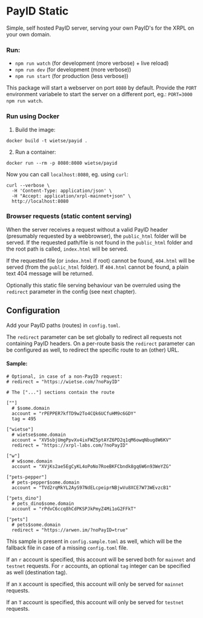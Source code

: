 # PayID Static

Simple, self hosted PayID server, serving your own PayID's for the XRPL on your own domain.

### Run:

 - `npm run watch` (for development (more verbose) + live reload)
 - `npm run dev` (for development (more verbose))
 - `npm run start` (for production (less verbose))

This package will start a webserver on port `8080` by default. Provide the `PORT` environment variabele to start
the server on a different port, eg.: `PORT=3000 npm run watch`.

### Run using Docker

1. Build the image:  
```
docker build -t wietse/payid .
```
2. Run a container:  
```
docker run --rm -p 8080:8080 wietse/payid
```

Now you can call `localhost:8080`, eg. using `curl`:

```
curl --verbose \
  -H 'Content-Type: application/json' \
  -H "Accept: application/xrpl-mainnet+json" \
  http://localhost:8080
```

### Browser requests (static content serving) 
When the server receives a request without a valid PayID header (presumably requested by a webbrowser), the `public_html` folder will be served. If the requested path/file is not found in the `public_html` folder and the root path is called, `index.html` will be served.

If the requested file (or `index.html` if root) cannot be found, `404.html` will be served (from the `public_html` folder). If `404.html` cannot be found, a plain text 404 message will be returned.

Optionally this static file serving behaviour van be overruled using the  `redirect` parameter in the config (see next chapter).

## Configuration

Add your PayID paths (routes) in `config.toml`.

The `redirect` parameter can be set globally to redirect all requests not containing PayID headers. On a per-route basis the `redirect` parameter can be configured as well, to redirect the specific route to an (other) URL.

#### Sample:


```
# Optional, in case of a non-PayID request:
# redirect = "https://wietse.com/?noPayID"

# The ["..."] sections contain the route

[""]
  # $some.domain
  account = "rPEPPER7kfTD9w2To4CQk6UCfuHM9c6GDY"
  tag = 495

["wietse"]
  # wietse$some.domain
  account = "XV5sbjUmgPpvXv4ixFWZ5ptAYZ6PD2q1qM6owqNbug8W6KV"
  redirect = "https://xrpl-labs.com/?noPayID"

["w"]
  # w$some.domain
  account = "XVjKs2ae5EgCyKL4oPoNo7RoeBKFCbndk8gq6W6n93WeYZG"

["pets-pepper"]
  # pets-pepper$some.domain
  account = "TVd2rqMkYL2AyS97NdELcpeiprNBjwVu8XCE7W73WEvzcB1"

["pets_dino"]
  # pets_dino$some.domain
  account = "rPdvC6ccq8hCdPKSPJkPmyZ4Mi1oG2FFkT"
  
["pets"]
  # pets$some.domain
  redirect = "https://arwen.im/?noPayID=true"
```

This sample is present in `config.sample.toml` as well, which will be the fallback file in case of a missing `config.toml` file.

If an `r` account is specified, this account will be served both for `mainnet` and `testnet` requests. For `r` accounts, an optional `tag` integer can be specified as well (destination tag).

If an `X` account is specified, this account will only be served for `mainnet` requests.

If an `T` account is specified, this account will only be served for `testnet` requests.
